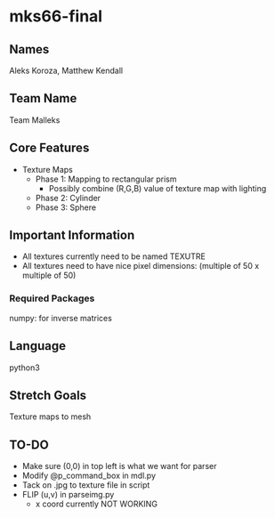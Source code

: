# mks66-final

## Names
Aleks Koroza, Matthew Kendall

## Team Name
Team Malleks

## Core Features
- Texture Maps
  - Phase 1: Mapping to rectangular prism
    - Possibly combine (R,G,B) value of texture map with lighting
  - Phase 2: Cylinder
  - Phase 3: Sphere

## Important Information
- All textures currently need to be named TEXUTRE
- All textures need to have nice pixel dimensions: (multiple of 50 x multiple of 50)

### Required Packages
numpy: for inverse matrices

## Language
python3

## Stretch Goals
Texture maps to mesh

## TO-DO
- Make sure (0,0) in top left is what we want for parser
- Modify @p_command_box in mdl.py
- Tack on .jpg to texture file in script
- FLIP (u,v) in parseimg.py
  - x coord currently NOT WORKING
